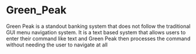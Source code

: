 # Green_Peak
Green Peak is a standout banking system that does not follow the traditional GUI menu navigation system. It is a text based system that allows users to enter their command like text and Green Peak then processes the command without needing the user to navigate at all
